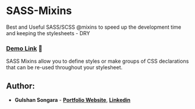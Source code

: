 # SASS-Mixins
Best and Useful SASS/SCSS @mixins to speed up the development time and keeping the stylesheets - DRY

### [Demo Link](https://gulshancodes.github.io/sass-mixins/) 🔗

SASS Mixins allow you to define styles or make groups of CSS declarations that can be re-used throughout your stylesheet.
<br/>

## Author:

- **Gulshan Songara** - **[Portfolio Website](https://gulshansongara.netlify.app)**, **[Linkedin](https://www.linkedin.com/in/gulshansongara/)** 

